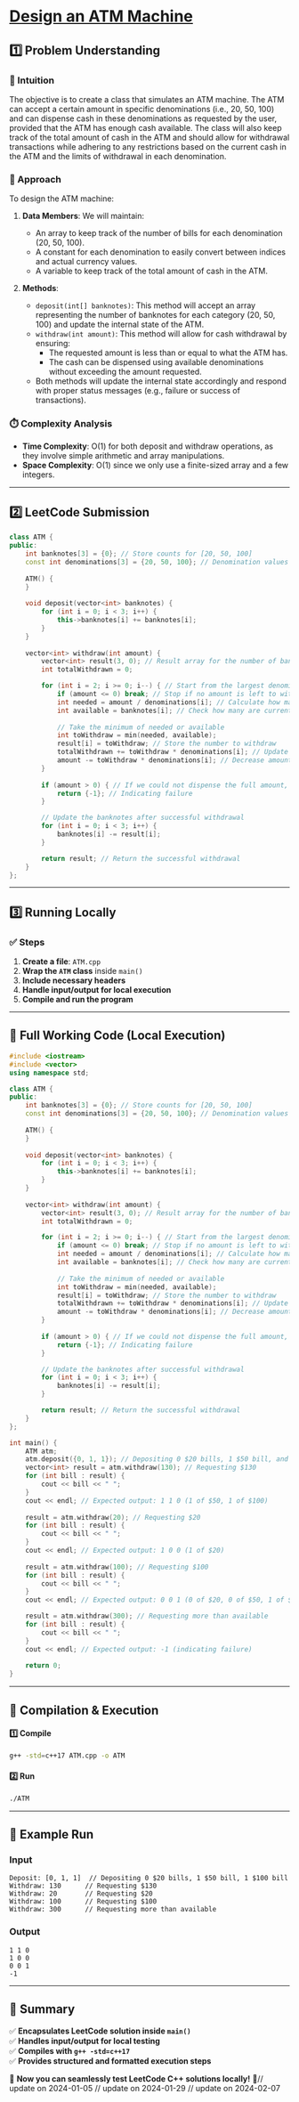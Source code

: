 # **[Design an ATM Machine](https://leetcode.com/problems/design-an-atm-machine/description/)**  

## **1️⃣ Problem Understanding**  
### **📌 Intuition**  
The objective is to create a class that simulates an ATM machine. The ATM can accept a certain amount in specific denominations (i.e., 20, 50, 100) and can dispense cash in these denominations as requested by the user, provided that the ATM has enough cash available. The class will also keep track of the total amount of cash in the ATM and should allow for withdrawal transactions while adhering to any restrictions based on the current cash in the ATM and the limits of withdrawal in each denomination.

### **🚀 Approach**  
To design the ATM machine:
1. **Data Members**: We will maintain:
   - An array to keep track of the number of bills for each denomination (20, 50, 100).
   - A constant for each denomination to easily convert between indices and actual currency values.
   - A variable to keep track of the total amount of cash in the ATM.

2. **Methods**:
   - `deposit(int[] banknotes)`: This method will accept an array representing the number of banknotes for each category (20, 50, 100) and update the internal state of the ATM.
   - `withdraw(int amount)`: This method will allow for cash withdrawal by ensuring:
     - The requested amount is less than or equal to what the ATM has.
     - The cash can be dispensed using available denominations without exceeding the amount requested. 
   - Both methods will update the internal state accordingly and respond with proper status messages (e.g., failure or success of transactions).

### **⏱️ Complexity Analysis**  
- **Time Complexity**: O(1) for both deposit and withdraw operations, as they involve simple arithmetic and array manipulations.
- **Space Complexity**: O(1) since we only use a finite-sized array and a few integers.

---  

## **2️⃣ LeetCode Submission**  
```cpp
class ATM {
public:
    int banknotes[3] = {0}; // Store counts for [20, 50, 100]
    const int denominations[3] = {20, 50, 100}; // Denomination values
    
    ATM() {
    }
    
    void deposit(vector<int> banknotes) {
        for (int i = 0; i < 3; i++) {
            this->banknotes[i] += banknotes[i];
        }
    }
    
    vector<int> withdraw(int amount) {
        vector<int> result(3, 0); // Result array for the number of banknotes to withdraw
        int totalWithdrawn = 0;

        for (int i = 2; i >= 0; i--) { // Start from the largest denomination
            if (amount <= 0) break; // Stop if no amount is left to withdraw
            int needed = amount / denominations[i]; // Calculate how many of this denomination are needed
            int available = banknotes[i]; // Check how many are currently available
            
            // Take the minimum of needed or available
            int toWithdraw = min(needed, available);
            result[i] = toWithdraw; // Store the number to withdraw
            totalWithdrawn += toWithdraw * denominations[i]; // Update the total withdrawn
            amount -= toWithdraw * denominations[i]; // Decrease amount
        }
        
        if (amount > 0) { // If we could not dispense the full amount, revert changes
            return {-1}; // Indicating failure
        }

        // Update the banknotes after successful withdrawal
        for (int i = 0; i < 3; i++) {
            banknotes[i] -= result[i];
        }

        return result; // Return the successful withdrawal
    }
};
```  

---  

## **3️⃣ Running Locally**  
### **✅ Steps**  
1. **Create a file**: `ATM.cpp`  
2. **Wrap the `ATM` class** inside `main()`  
3. **Include necessary headers**  
4. **Handle input/output for local execution**  
5. **Compile and run the program**  

---  

## **📝 Full Working Code (Local Execution)**  
```cpp
#include <iostream>
#include <vector>
using namespace std;

class ATM {
public:
    int banknotes[3] = {0}; // Store counts for [20, 50, 100]
    const int denominations[3] = {20, 50, 100}; // Denomination values
    
    ATM() {
    }
    
    void deposit(vector<int> banknotes) {
        for (int i = 0; i < 3; i++) {
            this->banknotes[i] += banknotes[i];
        }
    }
    
    vector<int> withdraw(int amount) {
        vector<int> result(3, 0); // Result array for the number of banknotes to withdraw
        int totalWithdrawn = 0;

        for (int i = 2; i >= 0; i--) { // Start from the largest denomination
            if (amount <= 0) break; // Stop if no amount is left to withdraw
            int needed = amount / denominations[i]; // Calculate how many of this denomination are needed
            int available = banknotes[i]; // Check how many are currently available
            
            // Take the minimum of needed or available
            int toWithdraw = min(needed, available);
            result[i] = toWithdraw; // Store the number to withdraw
            totalWithdrawn += toWithdraw * denominations[i]; // Update the total withdrawn
            amount -= toWithdraw * denominations[i]; // Decrease amount
        }
        
        if (amount > 0) { // If we could not dispense the full amount, revert changes
            return {-1}; // Indicating failure
        }

        // Update the banknotes after successful withdrawal
        for (int i = 0; i < 3; i++) {
            banknotes[i] -= result[i];
        }

        return result; // Return the successful withdrawal
    }
};

int main() {
    ATM atm;
    atm.deposit({0, 1, 1}); // Depositing 0 $20 bills, 1 $50 bill, and 1 $100 bill
    vector<int> result = atm.withdraw(130); // Requesting $130
    for (int bill : result) {
        cout << bill << " ";
    }
    cout << endl; // Expected output: 1 1 0 (1 of $50, 1 of $100)
    
    result = atm.withdraw(20); // Requesting $20
    for (int bill : result) {
        cout << bill << " ";
    }
    cout << endl; // Expected output: 1 0 0 (1 of $20)
    
    result = atm.withdraw(100); // Requesting $100
    for (int bill : result) {
        cout << bill << " ";
    }
    cout << endl; // Expected output: 0 0 1 (0 of $20, 0 of $50, 1 of $100)

    result = atm.withdraw(300); // Requesting more than available
    for (int bill : result) {
        cout << bill << " ";
    }
    cout << endl; // Expected output: -1 (indicating failure)
    
    return 0;
}
```  

---  

## **🔧 Compilation & Execution**  
#### **1️⃣ Compile**  
```bash
g++ -std=c++17 ATM.cpp -o ATM
```  

#### **2️⃣ Run**  
```bash
./ATM
```  

---  

## **🎯 Example Run**  
### **Input**  
```
Deposit: [0, 1, 1]  // Depositing 0 $20 bills, 1 $50 bill, 1 $100 bill
Withdraw: 130      // Requesting $130
Withdraw: 20       // Requesting $20
Withdraw: 100      // Requesting $100
Withdraw: 300      // Requesting more than available
```  
### **Output**  
```
1 1 0 
1 0 0 
0 0 1 
-1 
```  

---  

## **📌 Summary**  
✅ **Encapsulates LeetCode solution inside `main()`**  
✅ **Handles input/output for local testing**  
✅ **Compiles with `g++ -std=c++17`**  
✅ **Provides structured and formatted execution steps**  

🚀 **Now you can seamlessly test LeetCode C++ solutions locally!** 🚀// update on 2024-01-05
// update on 2024-01-29
// update on 2024-02-07
